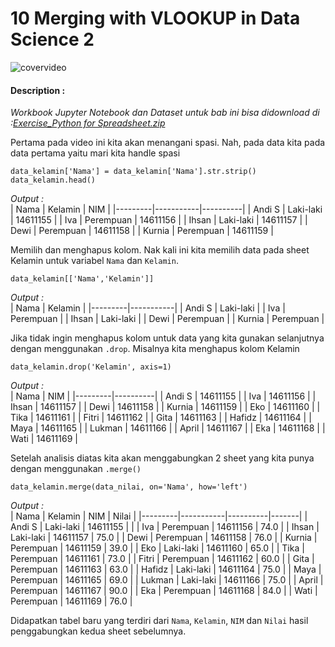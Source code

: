 # 10 Merging with VLOOKUP in Data Science 2

![covervideo](http://bit.ly/makeaicovervideo)

#### **Description :**
_Workbook Jupyter Notebook dan Dataset untuk bab ini bisa didownload di :[Exercise_Python for Spreadsheet.zip](https://drive.google.com/file/d/1WlpXDBTwluGYoV0crZ4fBtXglicXtS-A/view?usp=sharing)_

Pertama pada video ini kita akan menangani spasi. Nah, pada data kita pada data pertama yaitu mari kita handle spasi
```
data_kelamin['Nama'] = data_kelamin['Nama'].str.strip()
data_kelamin.head()
```
*Output :* <br>
| Nama    | Kelamin   | NIM      |
|---------|-----------|----------|
| Andi  S | Laki-laki | 14611155 |
| Iva     | Perempuan | 14611156 |
| Ihsan   | Laki-laki | 14611157 |
| Dewi    | Perempuan | 14611158 |
| Kurnia  | Perempuan | 14611159 |

Memilih dan menghapus kolom. Nak kali ini kita memilih data pada sheet Kelamin untuk variabel ```Nama``` dan ```Kelamin```. 
```
data_kelamin[['Nama','Kelamin']]
```
*Output :* <br>
| Nama    | Kelamin   |
|---------|-----------|
| Andi  S | Laki-laki |
| Iva     | Perempuan |
| Ihsan   | Laki-laki |
| Dewi    | Perempuan |
| Kurnia  | Perempuan |

Jika tidak ingin menghapus kolom untuk data yang kita gunakan selanjutnya dengan menggunakan ```.drop```. Misalnya kita menghapus kolom Kelamin
```
data_kelamin.drop('Kelamin', axis=1)
```
*Output :* <br>
| Nama    | NIM      |
|---------|----------|
| Andi  S | 14611155 |
| Iva     | 14611156 |
| Ihsan   | 14611157 |
| Dewi    | 14611158 |
| Kurnia  | 14611159 |
| Eko     | 14611160 |
| Tika    | 14611161 |
| Fitri   | 14611162 |
| Gita    | 14611163 |
| Hafidz  | 14611164 |
| Maya    | 14611165 |
| Lukman  | 14611166 |
| April   | 14611167 |
| Eka     | 14611168 |
| Wati    | 14611169 |

Setelah analisis diatas kita akan menggabungkan 2 sheet yang kita punya dengan menggunakan  ```.merge()```
```
data_kelamin.merge(data_nilai, on='Nama', how='left')
````
*Output :* <br>
| Nama    | Kelamin   | NIM      | Nilai |
|---------|-----------|----------|-------|
| Andi  S | Laki-laki | 14611155 |       |
| Iva     | Perempuan | 14611156 | 74.0  |
| Ihsan   | Laki-laki | 14611157 | 75.0  |
| Dewi    | Perempuan | 14611158 | 76.0  |
| Kurnia  | Perempuan | 14611159 | 39.0  |
| Eko     | Laki-laki | 14611160 | 65.0  |
| Tika    | Perempuan | 14611161 | 73.0  |
| Fitri   | Perempuan | 14611162 | 60.0  |
| Gita    | Perempuan | 14611163 | 63.0  |
| Hafidz  | Laki-laki | 14611164 | 75.0  |
| Maya    | Perempuan | 14611165 | 69.0  |
| Lukman  | Laki-laki | 14611166 | 75.0  |
| April   | Perempuan | 14611167 | 90.0  |
| Eka     | Perempuan | 14611168 | 84.0  |
| Wati    | Perempuan | 14611169 | 76.0  |

Didapatkan tabel baru yang terdiri dari ```Nama```, ```Kelamin```, ```NIM``` dan ```Nilai``` hasil penggabungkan kedua sheet sebelumnya. 